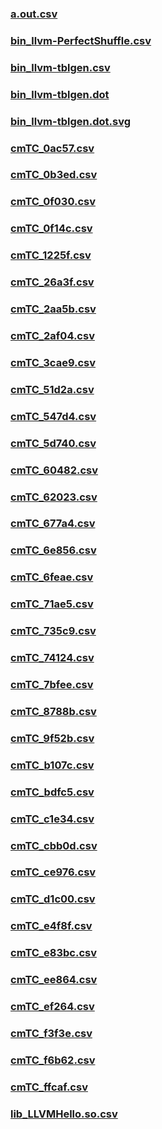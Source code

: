 ### [a.out.csv](a.out.csv)
### [bin_llvm-PerfectShuffle.csv](bin_llvm-PerfectShuffle.csv)
### [bin_llvm-tblgen.csv](bin_llvm-tblgen.csv)
### [bin_llvm-tblgen.dot](bin_llvm-tblgen.dot)
### [bin_llvm-tblgen.dot.svg](bin_llvm-tblgen.dot.svg)
### [cmTC_0ac57.csv](cmTC_0ac57.csv)
### [cmTC_0b3ed.csv](cmTC_0b3ed.csv)
### [cmTC_0f030.csv](cmTC_0f030.csv)
### [cmTC_0f14c.csv](cmTC_0f14c.csv)
### [cmTC_1225f.csv](cmTC_1225f.csv)
### [cmTC_26a3f.csv](cmTC_26a3f.csv)
### [cmTC_2aa5b.csv](cmTC_2aa5b.csv)
### [cmTC_2af04.csv](cmTC_2af04.csv)
### [cmTC_3cae9.csv](cmTC_3cae9.csv)
### [cmTC_51d2a.csv](cmTC_51d2a.csv)
### [cmTC_547d4.csv](cmTC_547d4.csv)
### [cmTC_5d740.csv](cmTC_5d740.csv)
### [cmTC_60482.csv](cmTC_60482.csv)
### [cmTC_62023.csv](cmTC_62023.csv)
### [cmTC_677a4.csv](cmTC_677a4.csv)
### [cmTC_6e856.csv](cmTC_6e856.csv)
### [cmTC_6feae.csv](cmTC_6feae.csv)
### [cmTC_71ae5.csv](cmTC_71ae5.csv)
### [cmTC_735c9.csv](cmTC_735c9.csv)
### [cmTC_74124.csv](cmTC_74124.csv)
### [cmTC_7bfee.csv](cmTC_7bfee.csv)
### [cmTC_8788b.csv](cmTC_8788b.csv)
### [cmTC_9f52b.csv](cmTC_9f52b.csv)
### [cmTC_b107c.csv](cmTC_b107c.csv)
### [cmTC_bdfc5.csv](cmTC_bdfc5.csv)
### [cmTC_c1e34.csv](cmTC_c1e34.csv)
### [cmTC_cbb0d.csv](cmTC_cbb0d.csv)
### [cmTC_ce976.csv](cmTC_ce976.csv)
### [cmTC_d1c00.csv](cmTC_d1c00.csv)
### [cmTC_e4f8f.csv](cmTC_e4f8f.csv)
### [cmTC_e83bc.csv](cmTC_e83bc.csv)
### [cmTC_ee864.csv](cmTC_ee864.csv)
### [cmTC_ef264.csv](cmTC_ef264.csv)
### [cmTC_f3f3e.csv](cmTC_f3f3e.csv)
### [cmTC_f6b62.csv](cmTC_f6b62.csv)
### [cmTC_ffcaf.csv](cmTC_ffcaf.csv)
### [lib_LLVMHello.so.csv](lib_LLVMHello.so.csv)
